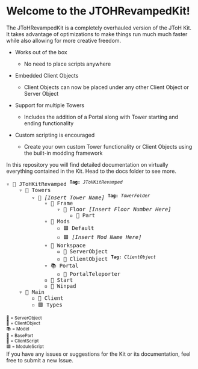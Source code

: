 # Welcome to the JTOHRevampedKit!

The JToHRevampedKit is a completely overhauled version of the JToH Kit. It takes advantage of optimizations to make things run much much faster while also allowing for more creative freedom.

* Works out of the box

    * No need to place scripts anywhere

* Embedded Client Objects

    * Client Objects can now be placed under any other Client Object or Server Object

* Support for multiple Towers

    * Includes the addition of a Portal along with Tower starting and ending functionality

* Custom scripting is encouraged

    * Create your own custom Tower functionality or Client Objects using the built-in modding framework

In this repository you will find detailed documentation on virtually everything contained in the Kit. Head to the docs folder to see more.  
<pre>
▿ 📁 JToHKitRevamped <sup><b>Tag:</b> <i>JToHKitRevamped</i></sup>
    ▿ 📁 Towers
        ▿ 📁 <i>[Insert Tower Name]</i> <sup><b>Tag:</b> <i>TowerFolder</i></sup>
            ▿ 📁 Frame
                ▿ 📁 Floor <i>[Insert Floor Number Here]</i>
                    ▫️ 🔶 Part
            ▿ 📁 Mods
                ▫️ 🟪 Default
                ▫️ 🟪 <i>[Insert Mod Name Here]</i>
            ▿ 📁 Workspace
                ▫️ 🔶 ServerObject
                ▫️ 🔷 ClientObject <sup><b>Tag:</b> <i>ClientObject</i></sup>
            ▿ 📚 Portal
                ▫️ 🔲 PortalTeleporter
            ▫️ 🔲 Start
            ▫️ 🔲 Winpad
    ▿ 📃 Main
        ▫️ 📘 Client
        ▫️ 🟪 Types
</pre>
<sup>
🔶 = ServerObject
</br>
🔷 = ClientObject
</br>
📚 = Model
</br>
🔲 = BasePart
</br>
📘 = ClientScript
</br>
🟪 = ModuleScript
</sup> 

</br>
If you have any issues or suggestions for the Kit or its documentation, feel free to submit a new Issue.